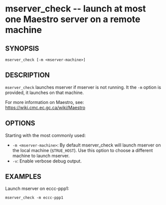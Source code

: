 mserver_check -- launch at most one Maestro server on a remote machine
=============================================

## SYNOPSIS

`mserver_check [-m <mserver-machine>]`

## DESCRIPTION

`mserver_check` launches mserver if mserver is not running. It the `-m` option is provided, it launches on that machine.

For more information on Maestro, see: https://wiki.cmc.ec.gc.ca/wiki/Maestro

## OPTIONS

Starting with the most commonly used:

* `-m <mserver-machine>`: By default mserver_check will launch mserver on the local machine (`$TRUE_HOST`). Use this option to choose a different machine to launch mserver.
* `-v`: Enable verbose debug output.

## EXAMPLES

Launch mserver on eccc-ppp1:

```
mserver_check -m eccc-ppp1
```
